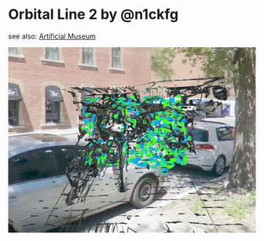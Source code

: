 # Orbital Line 2 by @n1ckfg
see also: <a href="https://artificialmuseum.com/ottawa/#z=16&lat=45.4253&lng=-75.6896&s=list&d=orbitalline2&p=orbitalline2">Artificial Museum</a><br>

<img src="./docs/orbital-line-2.jpg">


